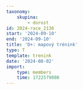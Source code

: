 ```yaml
---
taxonomy:
    skupina:
        - dorost
id: 2024-race_2136
start: '2024-09-10'
end: '2024-09-10'
title: 'D+: mapový trénink'
type: T
template: trenink
date: '2024-08-02'
import:
    type: members
    time: 1722579008
---
```


